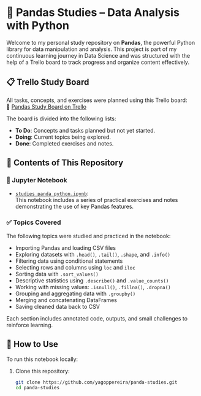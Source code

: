 # 🐼 Pandas Studies – Data Analysis with Python

Welcome to my personal study repository on **Pandas**, the powerful Python library for data manipulation and analysis. This project is part of my continuous learning journey in Data Science and was structured with the help of a Trello board to track progress and organize content effectively.

## 📋 Trello Study Board

All tasks, concepts, and exercises were planned using this Trello board:  
🔗 [Pandas Study Board on Trello](https://trello.com/b/6822226ce206ca4bf1137313/panda-exercicio)

The board is divided into the following lists:
- **To Do**: Concepts and tasks planned but not yet started.
- **Doing**: Current topics being explored.
- **Done**: Completed exercises and notes.

## 📁 Contents of This Repository

### 📘 Jupyter Notebook

- [`studies panda python.ipynb`](./studies%20panda%20python.ipynb):  
  This notebook includes a series of practical exercises and notes demonstrating the use of key Pandas features.

### ✅ Topics Covered

The following topics were studied and practiced in the notebook:

- Importing Pandas and loading CSV files
- Exploring datasets with `.head()`, `.tail()`, `.shape`, and `.info()`
- Filtering data using conditional statements
- Selecting rows and columns using `loc` and `iloc`
- Sorting data with `.sort_values()`
- Descriptive statistics using `.describe()` and `.value_counts()`
- Working with missing values: `.isnull()`, `.fillna()`, `.dropna()`
- Grouping and aggregating data with `.groupby()`
- Merging and concatenating DataFrames
- Saving cleaned data back to CSV

Each section includes annotated code, outputs, and small challenges to reinforce learning.

## 🚀 How to Use

To run this notebook locally:

1. Clone this repository:
   ```bash
   git clone https://github.com/yagoppereira/panda-studies.git
   cd panda-studies
